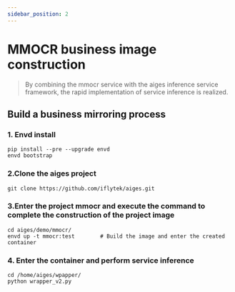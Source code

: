 ```yaml
---
sidebar_position: 2
---
```

# MMOCR business image construction

> By combining the mmocr service with the aiges inference service framework, the rapid implementation of service inference is realized.

## Build a business mirroring process

### 1. Envd install
```
pip install --pre --upgrade envd
envd bootstrap
```

### 2.Clone the aiges project

```
git clone https://github.com/iflytek/aiges.git
```

### 3.Enter the project mmocr and execute the command to complete the construction of the project image
```
cd aiges/demo/mmocr/
envd up -t mmocr:test        # Build the image and enter the created container
```     

### 4. Enter the container and perform service inference
```
cd /home/aiges/wpapper/
python wrapper_v2.py
```

